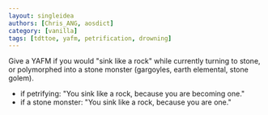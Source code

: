 ```yaml
---
layout: singleidea
authors: [Chris_ANG, aosdict]
category: [vanilla]
tags: [tdttoe, yafm, petrification, drowning]
---
```

Give a YAFM if you would "sink like a rock" while currently turning to stone, or
polymorphed into a stone monster (gargoyles, earth elemental, stone golem).
* if petrifying: "You sink like a rock, because you are becoming one."
* if a stone monster: "You sink like a rock, because you are one."
